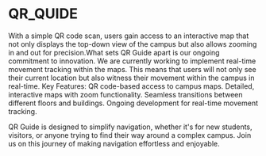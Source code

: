 # QR_QUIDE
 With a simple QR code scan, users gain access to an interactive map that not only displays the top-down view of the campus but also allows zooming in and out for precision.What sets QR Guide apart is our ongoing commitment to innovation. We are currently working to implement real-time movement tracking within the maps. This means that users will not only see their current location but also witness their movement within the campus in real-time.
Key Features:
 QR code-based access to campus maps.
 Detailed, interactive maps with zoom functionality.
 Seamless transitions between different floors and buildings.
 Ongoing development for real-time movement tracking.
 
QR Guide is designed to simplify navigation, whether it's for new students, visitors, or anyone trying to find their way around a complex campus. Join us on this journey of making navigation effortless and enjoyable.
